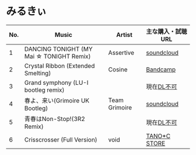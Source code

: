 # みるきぃ

| No. | Music | Artist | 主な購入・試聴URL |
|-----|-------------------------------------------|--------------------|------------------------------------------------------------------------------------|
| 1 | DANCING TONIGHT (MY Mai ☆ TONIGHT Remix) | Assertive| [soundcloud](https://soundcloud.com/assertivef/dancing-tonight)|
| 2 | Crystal Ribbon (Extended Smelting)| Cosine | [Bandcamp](https://shop.attackthemusic.com/track/crystal-ribbon-extended-smelting) |
| 3 | Grand symphony (LU-I bootleg remix) || 現在[DL不可](https://twitter.com/lu_i0900/status/1209443610686443520) |
| 4 | 春よ、来い(Grimoire UK Bootleg)| Team Grimoire | [soundcloud](https://soundcloud.com/team-grimoire/grimoire-uk-bootlegfree-track) |
| 5 | 青春はNon-Stop!(3R2 Remix) || 現在[DL不可](https://twitter.com/3R2/status/592987199370502144) |
| 6 | Crisscrosser (Full Version) | void | [TANO*C STORE](https://www.tanocstore.net/shopdetail/000000000582/)|
